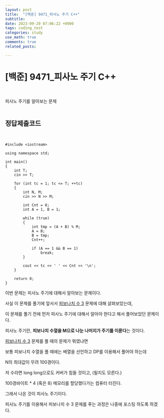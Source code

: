 ```yaml
---
layout: post
title:  "[백준] 9471_피사노 주기 C++"
subtitle:   
date: 2023-09-20 07:06:22 +0900
tags: coding_test
categories: study
use_math: true
comments: true
related_posts:

---
```


# [백준] 9471_피사노 주기 C++<br/>
<br/>

피사노 주기를 알아보는 문제<br/>
<br/>

## 정답제출코드<br/>
<br/>

```
#include <iostream>

using namespace std;

int main()
{
    int T;
    cin >> T;

    for (int tc = 1; tc <= T; ++tc)
    {
        int N, M;
        cin >> N >> M;

        int Cnt = 0;
        int A = 1, B = 1;

        while (true)
        {
            int tmp = (A + B) % M;
            A = B;
            B = tmp;
            Cnt++;

            if (A == 1 && B == 1)
                break;
        }

        cout << tc << ' ' << Cnt << '\n';
    }

    return 0;
}
```

이번 문제는 피사노 주기에 대해서 알아보는 문제이다.<br/>

사실 이 문제를 풀기에 앞서서 [피보나치 수 3](https://www.acmicpc.net/problem/2749) 문제에 대해 살펴보았는데,<br/>

이 문제를 풀기 전에 먼저 피사노 주기에 대해서 알아야 한다고 해서 풀어보았던 문제이다.<br/>

피사노 주기란, **피보나치 수열을 M으로 나눈 나머지가 주기를 이룬다**는 것이다.<br/>

[피보나치 수 3](https://www.acmicpc.net/problem/2749) 문제를 풀 때의 문제가 뭐였냐면<br/>

보통 피보나치 수열을 풀 때에는 배열을 선언하고 DP를 이용해서 풀어야 하는데<br/>

N의 최대값이 무려 100경이다.<br/>

저 수라면 long long으로도 커버가 힘들 것이고, (될지도 모른다.)<br/>

100경바이트 * 4 (혹은 8) 메모리를 할당했다가는 컴퓨터 터진다.<br/>

그래서 나온 것이 피사노 주기이다.<br/>

피사노 주기를 이용해서 피보나치 수 3 문제를 푸는 과정은 나중에 포스팅 하도록 하겠다.<br/>
